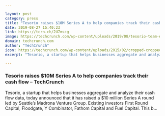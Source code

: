 ```yaml
---

layout: post
category: press
title: "Tesorio raises $10M Series A to help companies track their cash flow"
date: 2019-08-27 15:40:23
link: https://tcrn.ch/2U7mscg
image: https://techcrunch.com/wp-content/uploads/2019/08/tesorio-team-drone-photo-cropped.jpg?w=764
domain: techcrunch.com
author: "TechCrunch"
icon: https://techcrunch.com/wp-content/uploads/2015/02/cropped-cropped-favicon-gradient.png?w=180
excerpt: "Tesorio, a startup that helps businesses aggregate and analyze their cash flow data, today announced that it has raised a $10 million Series A round led by Seattle’s Madrona Venture Group. Existing investors First Round Capital, Floodgate, Y Combinator, Fathom Capital and Fuel Capital. This b…"

---
```


### Tesorio raises $10M Series A to help companies track their cash flow – TechCrunch

Tesorio, a startup that helps businesses aggregate and analyze their cash flow data, today announced that it has raised a $10 million Series A round led by Seattle’s Madrona Venture Group. Existing investors First Round Capital, Floodgate, Y Combinator, Fathom Capital and Fuel Capital. This b…